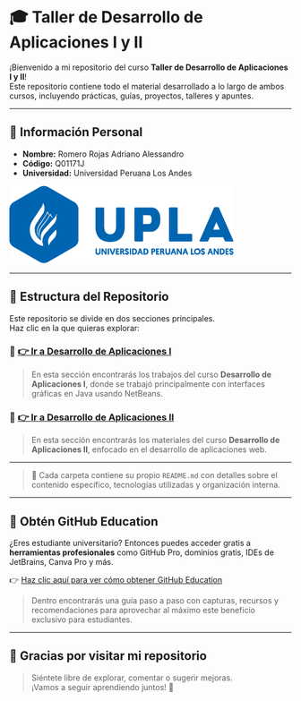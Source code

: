 # 🎓 Taller de Desarrollo de Aplicaciones I y II

¡Bienvenido a mi repositorio del curso **Taller de Desarrollo de Aplicaciones I y II**!  
Este repositorio contiene todo el material desarrollado a lo largo de ambos cursos, incluyendo prácticas, guías, proyectos, talleres y apuntes.

---

## 👤 Información Personal

- **Nombre:** Romero Rojas Adriano Alessandro  
- **Código:** Q01171J  
- **Universidad:** Universidad Peruana Los Andes  

![Logo de la Universidad](Recursos/Assets/Logo-UPLA.png)

---

## 📁 Estructura del Repositorio

Este repositorio se divide en dos secciones principales.  
Haz clic en la que quieras explorar:

### 🔹 [👉 Ir a Desarrollo de Aplicaciones I](./Desarrollo-Aplicaciones-I/)

> En esta sección encontrarás los trabajos del curso **Desarrollo de Aplicaciones I**, donde se trabajó principalmente con interfaces gráficas en Java usando NetBeans.

### 🔹 [👉 Ir a Desarrollo de Aplicaciones II](./Desarrollo-Aplicaciones-II/)

> En esta sección encontrarás los materiales del curso **Desarrollo de Aplicaciones II**, enfocado en el desarrollo de aplicaciones web.

---

> 📌 Cada carpeta contiene su propio `README.md` con detalles sobre el contenido específico, tecnologías utilizadas y organización interna.

---

## 🎁 Obtén GitHub Education

¿Eres estudiante universitario? Entonces puedes acceder gratis a **herramientas profesionales** como GitHub Pro, dominios gratis, IDEs de JetBrains, Canva Pro y más.

👉 [Haz clic aquí para ver cómo obtener GitHub Education](./Recursos/Obtener-Github-Education/)

> Dentro encontrarás una guía paso a paso con capturas, recursos y recomendaciones para aprovechar al máximo este beneficio exclusivo para estudiantes.

---

## 🙌 Gracias por visitar mi repositorio

> Siéntete libre de explorar, comentar o sugerir mejoras.  
¡Vamos a seguir aprendiendo juntos! 🚀
